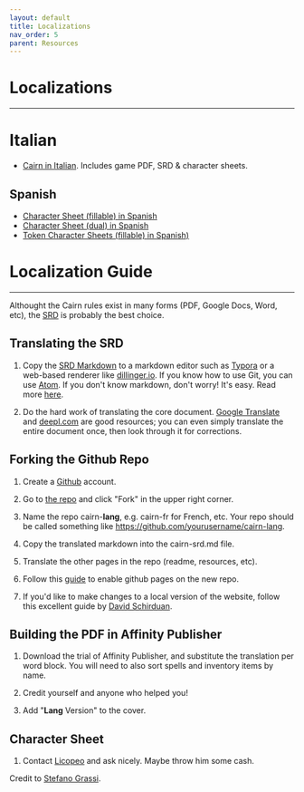 ```yaml
---
layout: default
title: Localizations
nav_order: 5
parent: Resources
---
```


# Localizations
---

# Italian
- [Cairn in Italian](https://idolofmanyhands.github.io/cairn-ita/). Includes game PDF, SRD & character sheets.

## Spanish
- [Character Sheet (fillable) in Spanish](https://drive.google.com/file/d/1CacGd1RlnfDu8xhXTqkDfi8YywIF6EG-/view?usp=sharing)
- [Character Sheet (dual) in Spanish](https://drive.google.com/file/d/1GbW9zvtfuyzM_G1MQO7zDYULckDjFR3o/view?usp=sharing)
- [Token Character Sheets (fillable) in Spanish)](https://drive.google.com/file/d/1J9rOVBWIsf1_SSvNou8lLPN2zIodQ-dy/view)

# Localization Guide
---
Althought the Cairn rules exist in many forms (PDF, Google Docs, Word, etc), the [SRD](https://cairnrpg.comcairn-srd.html) is probably the best choice.

## Translating the SRD
1. Copy the [SRD Markdown](https://github.com/yourusername/cairn-lang/cairn-srd.md) to a markdown editor such as [Typora](https://typora.com) or a web-based renderer like [dillinger.io](https://dillinger.io). If you know how to use Git, you can use [Atom](atom.io). If you don't know markdown, don't worry! It's easy. Read more [here](https://guides.github.com/features/mastering-markdown/).

2. Do the hard work of translating the core document. [Google Translate](https://translate.google.com) and [deepl.com](https://deepl.com) are good resources; you can even simply translate the entire document once, then look through it for corrections.

## Forking the Github Repo
1. Create a [Github](https://github.com) account.

2. Go to [the repo](https://github.com/yochaigal/cairn) and click "Fork" in the upper right corner.

3. Name the repo cairn-**lang**, e.g. cairn-fr for French, etc. Your repo should be called something like https://github.com/yourusername/cairn-lang.

4. Copy the translated markdown into the cairn-srd.md file.

5. Translate the other pages in the repo (readme, resources, etc).

6.  Follow this [guide](https://docs.github.com/en/github/working-with-github-pages/creating-a-github-pages-site) to enable github pages on the new repo.

7. If you'd like to make changes to a local version of the website, follow this excellent guide by [David Schirduan](https://www.technicalgrimoire.com/david/2018/10/howto-markdown-blog).

## Building the PDF in Affinity Publisher
1. Download the trial of Affinity Publisher, and substitute the translation per word block. You will need to also sort spells and inventory items by name.

2. Credit yourself and anyone who helped you!

3. Add "**Lang** Version" to the cover.

## Character Sheet
1. Contact [Licopeo](https://twitter.com/LicopeoArt) and ask nicely. Maybe throw him some cash.


Credit to [Stefano Grassi](https://twitter.com/FabulousFreak).
